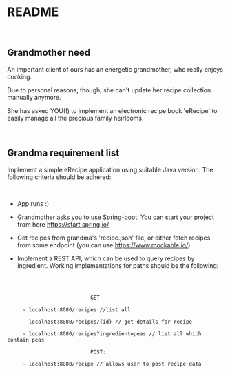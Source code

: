 # README #

 ​

 ## Grandmother need ##

 An important client of ours has an energetic grandmother, who really enjoys cooking.

 Due to personal reasons, though, she can't update her recipe collection manually anymore.

 She has asked YOU(!) to implement an electronic recipe book 'eRecipe' to easily manage all the precious family heirlooms.

 ​

 ## Grandma requirement list ##

 Implement a simple eRecipe application using suitable Java version. The following criteria should be adhered:

 ​

 * App runs :)

 * Grandmother asks you to use Spring-boot. You can start your project from here https://start.spring.io/

 * Get recipes from grandma's 'recipe.json' file, or either fetch recipes from some endpoint (you can use https://www.mockable.io/)

 * Implement a REST API, which can be used to query recipes by ingredient. Working implementations for paths should be the following:

 ​

 ```

                            GET

      - localhost:8080/recipes //list all

      - localhost:8080/recipes/{id} // get details for recipe

      - localhost:8080/recipes?ingredient=peas // list all which contain peas

                            POST:

      - localhost:8080/recipe // allows user to post recipe data



 ```

